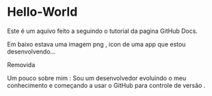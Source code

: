 # Hello-World

Este é um aquivo feito a seguindo o tutorial da pagina GitHub Docs.

Em baixo estava uma imagem png , icon de uma app que estou desenvolvendo...

Removida

Um pouco sobre mim :
Sou um desenvolvedor evoluindo o meu conhecimento e começando a usar o GitHub para controle de versão .

